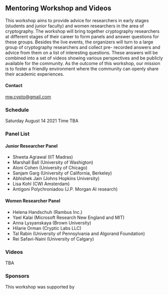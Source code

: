 ## Mentoring Workshop and Videos

This workshop aims to provide advice for researchers in early stages (students and junior faculty) and women researchers in the area of cryptography. The workshop will bring together cryptography researchers at different stages of their career to form panels and answer questions for these groups. Besides the live events, the organizers will turn to a large group of cryptography researchers and collect pre- recorded answers and advice from them on a list of interesting questions. These answers will be combined into a set of videos showing various perspectives and be publicly available for the community. As the outcome of this workshop, our mission is to foster a friendly environment where the community can openly share their academic experiences.

#### Contact
[mw.cypto@gmail.com](mw.cypto@gmail.com)

### Schedule
Saturday August 14 2021
Time TBA

### Panel List

#### Junior Researcher Panel
- Shweta Agrawal (IIT Madras)
- Marshall Ball (University of Washigton)
- Aloni Cohen (University of Chicago)
- Sanjam Garg (University of California, Berkeley)
- Abhishek Jain (Johns Hopkins University)
- Lisa Kohl (CWI Amsterdam)
- Antigoni Polychroniadou (J.P. Morgan AI research)

#### Women Researcher Panel
- Helena Handschuh (Rambus Inc.)
- Yael Kalai (Microsoft Research New England and MIT)
- Anna Lysyanskaya (Brown University)
- Hilarie Orman (Cryptic Labs LLC)
- Tal Rabin (University of Pennsylvania and Algorand Foundation)
- Rei Safavi-Naini (University of Calgary)

### Videos
TBA

### Sponsors 
This workshop was supported by 

